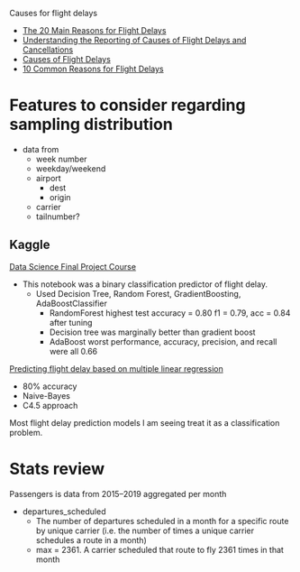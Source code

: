 Causes for flight delays
- [The 20 Main Reasons for Flight Delays](https://www.getservice.com/blog/why-is-my-flight-delayed/)
- [Understanding the Reporting of Causes of Flight Delays and Cancellations](https://www.bts.gov/topics/airlines-and-airports/understanding-reporting-causes-flight-delays-and-cancellations)
- [Causes of Flight Delays](https://www.ifly.com/flying-info-and-tips/flight-delay-causes)
- [10 Common Reasons for Flight Delays](https://skyrefund.com/en/blog/ten-reasons-for-flight-delays)

# Features to consider regarding sampling distribution
- data from
    - week number
    - weekday/weekend
    - airport
        - dest
        - origin
    - carrier
    - tailnumber?
   
## Kaggle

[Data Science Final Project Course](https://www.kaggle.com/davidzaltsman/data-science-final-project-course)

 - This notebook was a binary classification predictor of flight delay.
   - Used Decision Tree, Random Forest, GradientBoosting, AdaBoostClassifier
     - RandomForest highest test accuracy = 0.80 f1 = 0.79, acc = 0.84 after tuning
     - Decision tree was marginally better than gradient boost
     - AdaBoost worst performance, accuracy, precision, and recall were all 0.66
 

[Predicting flight delay based on multiple linear regression](https://iopscience.iop.org/article/10.1088/1755-1315/81/1/012198)

- 80% accuracy
- Naive-Bayes
- C4.5 approach

 Most flight delay prediction models I am seeing treat it as a classification problem.

# Stats review
Passengers is data from 2015–2019 aggregated per month
- departures_scheduled
  - The number of departures scheduled in a month for a specific route by unique carrier (i.e. the number of times a unique carrier schedules a route in a month)
  - max = 2361. A carrier scheduled that route to fly 2361 times in that month
  
